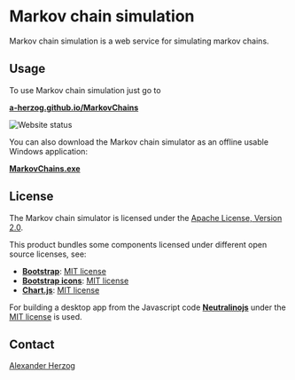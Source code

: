 # Markov chain simulation

Markov chain simulation is a web service for simulating markov chains.

## Usage

To use Markov chain simulation just go to

**[a-herzog.github.io/MarkovChains](https://a-herzog.github.io/MarkovChains/)**

![Website status](https://img.shields.io/website?url=https%3A%2F%2Fa-herzog.github.io%2FMarkovChains%2F)

You can also download the Markov chain simulator as an offline usable Windows application:

**[MarkovChains.exe](https://github.com/A-Herzog/MarkovChains/releases/latest/download/MarkovChains.exe)**

## License

The Markov chain simulator is licensed under the [Apache License, Version 2.0](https://www.apache.org/licenses/LICENSE-2.0).

This product bundles some components licensed under different open source licenses, see:

- [**Bootstrap**](https://getbootstrap.com/): [MIT license](https://opensource.org/license/mit/)
- [**Bootstrap icons**](https://icons.getbootstrap.com): [MIT license](https://opensource.org/license/mit/)
- [**Chart.js**](https://www.chartjs.org): [MIT license](https://opensource.org/license/mit/)

For building a desktop app from the Javascript code [**Neutralinojs**](https://neutralino.js.org/) under the
[MIT license](https://opensource.org/license/mit/) is used.

## Contact

[Alexander Herzog](https://github.com/A-Herzog)